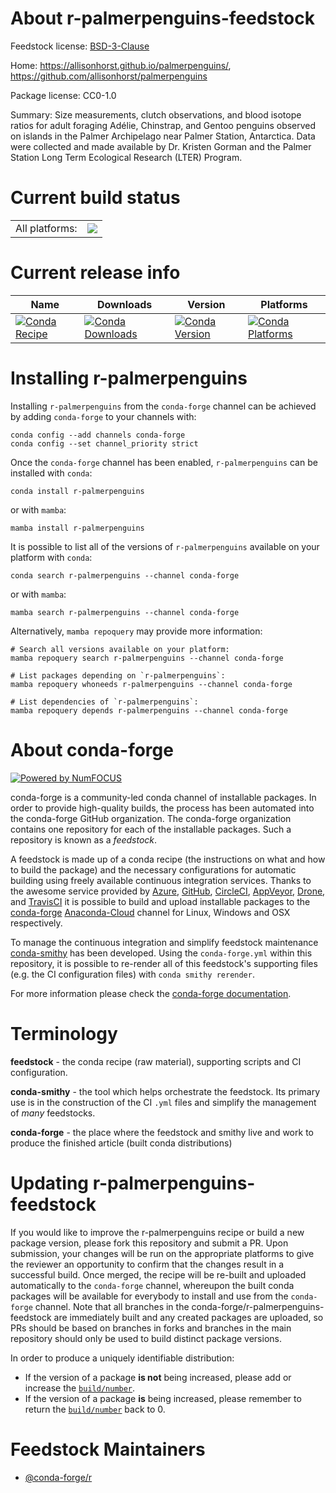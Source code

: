 About r-palmerpenguins-feedstock
================================

Feedstock license: [BSD-3-Clause](https://github.com/conda-forge/r-palmerpenguins-feedstock/blob/main/LICENSE.txt)

Home: https://allisonhorst.github.io/palmerpenguins/, https://github.com/allisonhorst/palmerpenguins

Package license: CC0-1.0

Summary: Size measurements, clutch observations, and blood isotope ratios for adult foraging Adélie, Chinstrap, and Gentoo penguins observed on islands in the Palmer Archipelago near Palmer Station, Antarctica. Data were collected and made available by Dr. Kristen Gorman and the Palmer Station Long Term Ecological Research (LTER) Program.

Current build status
====================


<table><tr><td>All platforms:</td>
    <td>
      <a href="https://dev.azure.com/conda-forge/feedstock-builds/_build/latest?definitionId=12141&branchName=main">
        <img src="https://dev.azure.com/conda-forge/feedstock-builds/_apis/build/status/r-palmerpenguins-feedstock?branchName=main">
      </a>
    </td>
  </tr>
</table>

Current release info
====================

| Name | Downloads | Version | Platforms |
| --- | --- | --- | --- |
| [![Conda Recipe](https://img.shields.io/badge/recipe-r--palmerpenguins-green.svg)](https://anaconda.org/conda-forge/r-palmerpenguins) | [![Conda Downloads](https://img.shields.io/conda/dn/conda-forge/r-palmerpenguins.svg)](https://anaconda.org/conda-forge/r-palmerpenguins) | [![Conda Version](https://img.shields.io/conda/vn/conda-forge/r-palmerpenguins.svg)](https://anaconda.org/conda-forge/r-palmerpenguins) | [![Conda Platforms](https://img.shields.io/conda/pn/conda-forge/r-palmerpenguins.svg)](https://anaconda.org/conda-forge/r-palmerpenguins) |

Installing r-palmerpenguins
===========================

Installing `r-palmerpenguins` from the `conda-forge` channel can be achieved by adding `conda-forge` to your channels with:

```
conda config --add channels conda-forge
conda config --set channel_priority strict
```

Once the `conda-forge` channel has been enabled, `r-palmerpenguins` can be installed with `conda`:

```
conda install r-palmerpenguins
```

or with `mamba`:

```
mamba install r-palmerpenguins
```

It is possible to list all of the versions of `r-palmerpenguins` available on your platform with `conda`:

```
conda search r-palmerpenguins --channel conda-forge
```

or with `mamba`:

```
mamba search r-palmerpenguins --channel conda-forge
```

Alternatively, `mamba repoquery` may provide more information:

```
# Search all versions available on your platform:
mamba repoquery search r-palmerpenguins --channel conda-forge

# List packages depending on `r-palmerpenguins`:
mamba repoquery whoneeds r-palmerpenguins --channel conda-forge

# List dependencies of `r-palmerpenguins`:
mamba repoquery depends r-palmerpenguins --channel conda-forge
```


About conda-forge
=================

[![Powered by
NumFOCUS](https://img.shields.io/badge/powered%20by-NumFOCUS-orange.svg?style=flat&colorA=E1523D&colorB=007D8A)](https://numfocus.org)

conda-forge is a community-led conda channel of installable packages.
In order to provide high-quality builds, the process has been automated into the
conda-forge GitHub organization. The conda-forge organization contains one repository
for each of the installable packages. Such a repository is known as a *feedstock*.

A feedstock is made up of a conda recipe (the instructions on what and how to build
the package) and the necessary configurations for automatic building using freely
available continuous integration services. Thanks to the awesome service provided by
[Azure](https://azure.microsoft.com/en-us/services/devops/), [GitHub](https://github.com/),
[CircleCI](https://circleci.com/), [AppVeyor](https://www.appveyor.com/),
[Drone](https://cloud.drone.io/welcome), and [TravisCI](https://travis-ci.com/)
it is possible to build and upload installable packages to the
[conda-forge](https://anaconda.org/conda-forge) [Anaconda-Cloud](https://anaconda.org/)
channel for Linux, Windows and OSX respectively.

To manage the continuous integration and simplify feedstock maintenance
[conda-smithy](https://github.com/conda-forge/conda-smithy) has been developed.
Using the ``conda-forge.yml`` within this repository, it is possible to re-render all of
this feedstock's supporting files (e.g. the CI configuration files) with ``conda smithy rerender``.

For more information please check the [conda-forge documentation](https://conda-forge.org/docs/).

Terminology
===========

**feedstock** - the conda recipe (raw material), supporting scripts and CI configuration.

**conda-smithy** - the tool which helps orchestrate the feedstock.
                   Its primary use is in the construction of the CI ``.yml`` files
                   and simplify the management of *many* feedstocks.

**conda-forge** - the place where the feedstock and smithy live and work to
                  produce the finished article (built conda distributions)


Updating r-palmerpenguins-feedstock
===================================

If you would like to improve the r-palmerpenguins recipe or build a new
package version, please fork this repository and submit a PR. Upon submission,
your changes will be run on the appropriate platforms to give the reviewer an
opportunity to confirm that the changes result in a successful build. Once
merged, the recipe will be re-built and uploaded automatically to the
`conda-forge` channel, whereupon the built conda packages will be available for
everybody to install and use from the `conda-forge` channel.
Note that all branches in the conda-forge/r-palmerpenguins-feedstock are
immediately built and any created packages are uploaded, so PRs should be based
on branches in forks and branches in the main repository should only be used to
build distinct package versions.

In order to produce a uniquely identifiable distribution:
 * If the version of a package **is not** being increased, please add or increase
   the [``build/number``](https://docs.conda.io/projects/conda-build/en/latest/resources/define-metadata.html#build-number-and-string).
 * If the version of a package **is** being increased, please remember to return
   the [``build/number``](https://docs.conda.io/projects/conda-build/en/latest/resources/define-metadata.html#build-number-and-string)
   back to 0.

Feedstock Maintainers
=====================

* [@conda-forge/r](https://github.com/conda-forge/r/)

